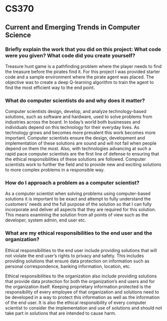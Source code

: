 # CS370
## Current and Emerging Trends in Computer Science 

### Briefly explain the work that you did on this project: What code were you given? What code did you create yourself?
<p>Treasure hunt game is a pathfinding problem where the player needs to find the treasure before the pirates find it. For this project I was provided starter code and a sample environment where the pirate agent was placed. The objective was to create a deep Q-learning algorithm to train the agent to find the most efficient way to the end point.</p>

### What do computer scientists do and why does it matter?
<p>Computer scientists design, develop, and analyze technology-based solutions, such as software and hardware, used to solve problems from industries across the board. In today’s world both businesses and individuals depend on this technology for their everyday lives. As technology grows and becomes more prevalent this work becomes more important. Computer scientists ensure the design, development and implementation of these solutions are sound and will not fail when people depend on them the most. Also, with technologies advancing at such a rapid pace computer scientists are the first line of defense to ensuring that the ethical responsibilities of these solutions are followed. Computer scientists work to further the field and to provide new and exciting solutions to more complex problems in a responsible way.</p>

### How do I approach a problem as a computer scientist?
<p>As a computer scientist when solving problems using computer-based solutions it is important to be exact and attempt to fully understand the customers’ needs and the full purpose of the solution so that I can fully incorporate and deliver all aspects that they are required for this solution. This means examining the solution from all points of view such as the developer, system admin, end user etc. </p>

### What are my ethical responsibilities to the end user and the organization?
<p>Ethical responsibilities to the end user include providing solutions that will not violate the end user’s rights to privacy and safety. This includes providing solutions that ensure data protection on information such as personal correspondence, banking information, location, etc. 
  
Ethical responsibilities to the organization also include providing solutions that provide data protection for both the organization’s end users and for the organization itself. Keeping proprietary information protected is the responsibility of every employee of that organization and solutions need to be developed in a way to protect this information as well as the information of the end user. It is also the ethical responsibility of every computer scientist to consider the implementation and use of solutions and should not take part in solutions that are intended to cause harm.  
</p>
